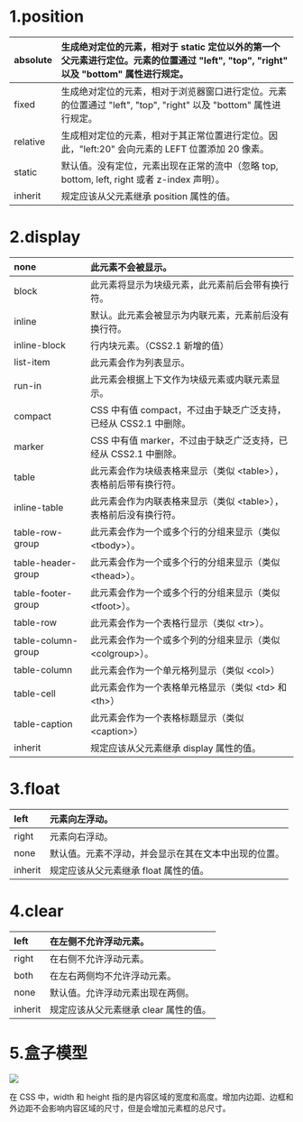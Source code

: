 # 1.position

| absolute | 生成绝对定位的元素，相对于 static 定位以外的第一个父元素进行定位。元素的位置通过 "left", "top", "right" 以及 "bottom" 属性进行规定。 |
| :--- | :--- |
| fixed | 生成绝对定位的元素，相对于浏览器窗口进行定位。元素的位置通过 "left", "top", "right" 以及 "bottom" 属性进行规定。 |
| relative | 生成相对定位的元素，相对于其正常位置进行定位。因此，"left:20" 会向元素的 LEFT 位置添加 20 像素。 |
| static | 默认值。没有定位，元素出现在正常的流中（忽略 top, bottom, left, right 或者 z-index 声明）。 |
| inherit | 规定应该从父元素继承 position 属性的值。 |

# 2.display

| none | 此元素不会被显示。 |
| :--- | :--- |
| block | 此元素将显示为块级元素，此元素前后会带有换行符。 |
| inline | 默认。此元素会被显示为内联元素，元素前后没有换行符。 |
| inline-block | 行内块元素。（CSS2.1 新增的值） |
| list-item | 此元素会作为列表显示。 |
| run-in | 此元素会根据上下文作为块级元素或内联元素显示。 |
| compact | CSS 中有值 compact，不过由于缺乏广泛支持，已经从 CSS2.1 中删除。 |
| marker | CSS 中有值 marker，不过由于缺乏广泛支持，已经从 CSS2.1 中删除。 |
| table | 此元素会作为块级表格来显示（类似 &lt;table&gt;），表格前后带有换行符。 |
| inline-table | 此元素会作为内联表格来显示（类似 &lt;table&gt;），表格前后没有换行符。 |
| table-row-group | 此元素会作为一个或多个行的分组来显示（类似 &lt;tbody&gt;）。 |
| table-header-group | 此元素会作为一个或多个行的分组来显示（类似 &lt;thead&gt;）。 |
| table-footer-group | 此元素会作为一个或多个行的分组来显示（类似 &lt;tfoot&gt;）。 |
| table-row | 此元素会作为一个表格行显示（类似 &lt;tr&gt;）。 |
| table-column-group | 此元素会作为一个或多个列的分组来显示（类似 &lt;colgroup&gt;）。 |
| table-column | 此元素会作为一个单元格列显示（类似 &lt;col&gt;） |
| table-cell | 此元素会作为一个表格单元格显示（类似 &lt;td&gt; 和 &lt;th&gt;） |
| table-caption | 此元素会作为一个表格标题显示（类似 &lt;caption&gt;） |
| inherit | 规定应该从父元素继承 display 属性的值。 |

# 3.float

| left | 元素向左浮动。 |
| :--- | :--- |
| right | 元素向右浮动。 |
| none | 默认值。元素不浮动，并会显示在其在文本中出现的位置。 |
| inherit | 规定应该从父元素继承 float 属性的值。 |

# 4.clear

| left | 在左侧不允许浮动元素。 |
| :--- | :--- |
| right | 在右侧不允许浮动元素。 |
| both | 在左右两侧均不允许浮动元素。 |
| none | 默认值。允许浮动元素出现在两侧。 |
| inherit | 规定应该从父元素继承 clear 属性的值。 |

# 5.盒子模型

![](http://www.w3school.com.cn/i/ct_boxmodel.gif)

在 CSS 中，width 和 height 指的是内容区域的宽度和高度。增加内边距、边框和外边距不会影响内容区域的尺寸，但是会增加元素框的总尺寸。

